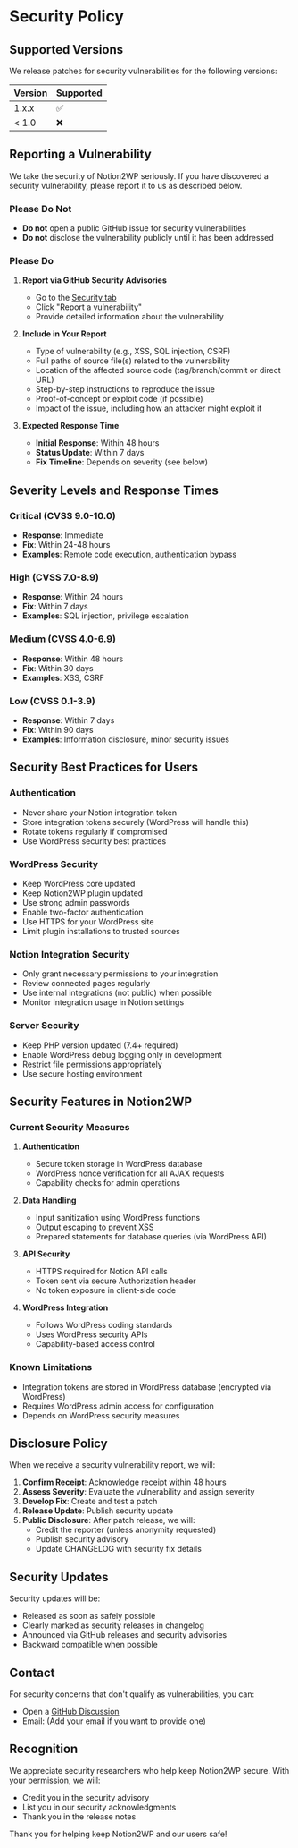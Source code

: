 # Security Policy

## Supported Versions

We release patches for security vulnerabilities for the following versions:

| Version | Supported          |
| ------- | ------------------ |
| 1.x.x   | :white_check_mark: |
| < 1.0   | :x:                |

## Reporting a Vulnerability

We take the security of Notion2WP seriously. If you have discovered a security vulnerability, please report it to us as described below.

### Please Do Not

- **Do not** open a public GitHub issue for security vulnerabilities
- **Do not** disclose the vulnerability publicly until it has been addressed

### Please Do

1. **Report via GitHub Security Advisories**
   - Go to the [Security tab](https://github.com/Takshil-Kunadia/notion2wp/security/advisories/new)
   - Click "Report a vulnerability"
   - Provide detailed information about the vulnerability

2. **Include in Your Report**
   - Type of vulnerability (e.g., XSS, SQL injection, CSRF)
   - Full paths of source file(s) related to the vulnerability
   - Location of the affected source code (tag/branch/commit or direct URL)
   - Step-by-step instructions to reproduce the issue
   - Proof-of-concept or exploit code (if possible)
   - Impact of the issue, including how an attacker might exploit it

3. **Expected Response Time**
   - **Initial Response**: Within 48 hours
   - **Status Update**: Within 7 days
   - **Fix Timeline**: Depends on severity (see below)

## Severity Levels and Response Times

### Critical (CVSS 9.0-10.0)
- **Response**: Immediate
- **Fix**: Within 24-48 hours
- **Examples**: Remote code execution, authentication bypass

### High (CVSS 7.0-8.9)
- **Response**: Within 24 hours
- **Fix**: Within 7 days
- **Examples**: SQL injection, privilege escalation

### Medium (CVSS 4.0-6.9)
- **Response**: Within 48 hours
- **Fix**: Within 30 days
- **Examples**: XSS, CSRF

### Low (CVSS 0.1-3.9)
- **Response**: Within 7 days
- **Fix**: Within 90 days
- **Examples**: Information disclosure, minor security issues

## Security Best Practices for Users

### Authentication
- Never share your Notion integration token
- Store integration tokens securely (WordPress will handle this)
- Rotate tokens regularly if compromised
- Use WordPress security best practices

### WordPress Security
- Keep WordPress core updated
- Keep Notion2WP plugin updated
- Use strong admin passwords
- Enable two-factor authentication
- Use HTTPS for your WordPress site
- Limit plugin installations to trusted sources

### Notion Integration Security
- Only grant necessary permissions to your integration
- Review connected pages regularly
- Use internal integrations (not public) when possible
- Monitor integration usage in Notion settings

### Server Security
- Keep PHP version updated (7.4+ required)
- Enable WordPress debug logging only in development
- Restrict file permissions appropriately
- Use secure hosting environment

## Security Features in Notion2WP

### Current Security Measures

1. **Authentication**
   - Secure token storage in WordPress database
   - WordPress nonce verification for all AJAX requests
   - Capability checks for admin operations

2. **Data Handling**
   - Input sanitization using WordPress functions
   - Output escaping to prevent XSS
   - Prepared statements for database queries (via WordPress API)

3. **API Security**
   - HTTPS required for Notion API calls
   - Token sent via secure Authorization header
   - No token exposure in client-side code

4. **WordPress Integration**
   - Follows WordPress coding standards
   - Uses WordPress security APIs
   - Capability-based access control

### Known Limitations

- Integration tokens are stored in WordPress database (encrypted via WordPress)
- Requires WordPress admin access for configuration
- Depends on WordPress security measures

## Disclosure Policy

When we receive a security vulnerability report, we will:

1. **Confirm Receipt**: Acknowledge receipt within 48 hours
2. **Assess Severity**: Evaluate the vulnerability and assign severity
3. **Develop Fix**: Create and test a patch
4. **Release Update**: Publish security update
5. **Public Disclosure**: After patch release, we will:
   - Credit the reporter (unless anonymity requested)
   - Publish security advisory
   - Update CHANGELOG with security fix details

## Security Updates

Security updates will be:
- Released as soon as safely possible
- Clearly marked as security releases in changelog
- Announced via GitHub releases and security advisories
- Backward compatible when possible

## Contact

For security concerns that don't qualify as vulnerabilities, you can:
- Open a [GitHub Discussion](https://github.com/Takshil-Kunadia/notion2wp/discussions)
- Email: (Add your email if you want to provide one)

## Recognition

We appreciate security researchers who help keep Notion2WP secure. With your permission, we will:
- Credit you in the security advisory
- List you in our security acknowledgments
- Thank you in the release notes

Thank you for helping keep Notion2WP and our users safe!

